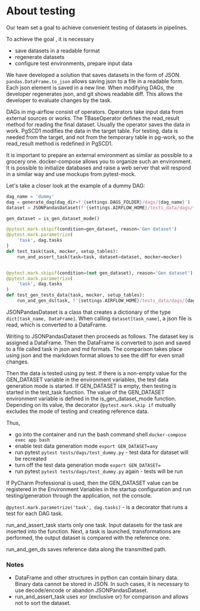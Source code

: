 # About testing

Our team set a goal to achieve convenient testing of datasets in pipelines.

To achieve the goal , it is necessary
* save datasets in a readable format
* regenerate datasets
* configure test environments, prepare input data

We have developed a solution that saves datasets in the form of JSON.
`pandas.DataFrame.to_json` allows saving json to a file in a readable form.
Each json element is saved in a new line. When modifying DAGs, the developer regenerates json, and git shows readable diff. This allows the developer to evaluate changes by the task.

DAGs in mg-airflow consist of operators. Operators take input data from external sources or works.
The TBaseOperator defines the read_result method for reading the final dataset. Usually the operator saves the data in work.
PgSCD1 modifies the data in the target table. For testing, data is needed from the target, and not from the temporary table in pg-work,
so the read_result method is redefined in PgSCD1.

It is important to prepare an external environment as similar as possible to a grocery one. docker-compose allows you to organize such an environment.
It is possible to initialize databases and raise a web server that will respond in a similar way and use mockups from pytest-mock.

Let's take a closer look at the example of a dummy DAG:
```python
dag_name = 'dummy'
dag = generate_dag(dag_dir=f'{settings.DAGS_FOLDER}/dags/{dag_name}')
dataset = JSONPandasDataset(f'{settings.AIRFLOW_HOME}/tests_data/dags/{dag_name}')

gen_dataset = is_gen_dataset_mode()

@pytest.mark.skipif(condition=gen_dataset, reason='Gen dataset')
@pytest.mark.parametrize(
    'task', dag.tasks
)
def test_task(task, mocker, setup_tables):
    run_and_assert_task(task=task, dataset=dataset, mocker=mocker)


@pytest.mark.skipif(condition=(not gen_dataset), reason='Gen dataset')
@pytest.mark.parametrize(
    'task', dag.tasks
)
def test_gen_tests_data(task, mocker, setup_tables):
    run_and_gen_ds(task, f'{settings.AIRFLOW_HOME}/tests_data/dags/{dag_name}')
```

JSONPandasDataset is a class that creates a dictionary of the type `dict[task_name, DataFrame]`.
When calling `dataset[task_name]`, a json file is read, which is converted to a DataFrame.

Writing to JSONPandasDataset then proceeds as follows. The dataset key is assigned a DataFrame.
Then the DataFrame is converted to json and saved to a file called task in json and md formats.
The comparison takes place using json and the markdown format allows to see the diff for even small changes.

Then the data is tested using py test.
If there is a non-empty value for the GEN_DATASET variable in the environment variables, the test data generation mode is started.
If GEN_DATASET is empty, then testing is started in the test_task function.
The value of the GEN_DATASET environment variable is defined in the is_gen_dataset_mode function.
Depending on its value, the decorator `@pytest.mark.skip if` mutually excludes the mode of testing and creating reference data.

Thus,
* go into the container and run the bash command shell `docker-compose exec app bash`
* enable test data generation mode `export GEN_DATASET=any`
* run pytest `pytest tests/dags/test_dummy.py` - test data for dataset will be recreated
* turn off the test data generation mode `export GEN_DATASET=`
* run pytest `pytest tests/dags/test_dummy.py` again - tests will be run

If PyCharm Professional is used, then the GEN_DATASET value can be registered in the Environment Variables
in the startup configuration and run testing/generation through the application, not the console.

`@pytest.mark.parametrize('task', dag.tasks)` - is a decorator that runs a test for each DAG task.

run_and_assert_task starts only one task. Input datasets for the task are inserted into the function.
Next, a task is launched, transformations are performed, the output dataset is compared with the reference one.

run_and_gen_ds saves reference data along the transmitted path.

### Notes

* DataFrame and other structures in python can contain binary data.
Binary data cannot be stored in JSON. In such cases, it is necessary to use decode/encode or abandon JSONPandasDataset.
* run_and_assert_task uses xor (exclusive or) for comparison and allows not to sort the dataset.
